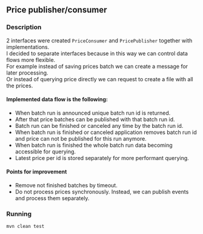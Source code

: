 ## Price publisher/consumer

### Description
2 interfaces were created `PriceConsumer` and `PricePublisher` together with implementations.  
I decided to separate interfaces because in this way we can control data flows more flexible.  
For example instead of saving prices batch we can create a message for later processing.  
Or instead of querying price directly we can request to create a file with all the prices.

#### Implemented data flow is the following:
- When batch run is announced unique batch run id is returned.
- After that price batches can be published with that batch run id.
- Batch run can be finished or canceled any time by the batch run id.
- When batch run is finished or canceled application removes batch run id and price can not be published for this run anymore.
- When batch run is finished the whole batch run data becoming accessible for querying.
- Latest price per id is stored separately for more performant querying.

#### Points for improvement
- Remove not finished batches by timeout.
- Do not process prices synchronously. Instead, we can publish events and process them separately.

### Running
`mvn clean test`